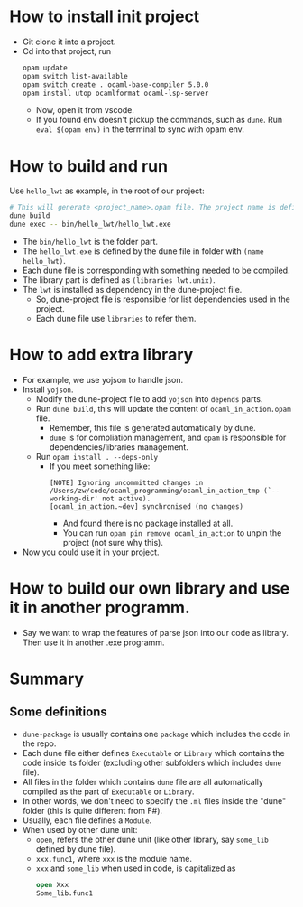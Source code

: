 # How to install init project 
- Git clone it into a project. 
- Cd into that project, run 
  ```sh 
  opam update
  opam switch list-available
  opam switch create . ocaml-base-compiler 5.0.0
  opam install utop ocamlformat ocaml-lsp-server
  ```
   - Now, open it from vscode.
   - If you found env doesn't pickup the commands, such as `dune`. Run `eval $(opam env)` in the terminal to sync with opam env. 

# How to build and run
Use `hello_lwt` as example, in the root of our project: 
```sh 
# This will generate <project_name>.opam file. The project name is defined in the dune-project file.
dune build
dune exec -- bin/hello_lwt/hello_lwt.exe
```
- The `bin/hello_lwt` is the folder part.
- The `hello_lwt.exe` is defined by the dune file in folder with `(name hello_lwt)`. 
- Each dune file is corresponding with something needed to be compiled. 
- The library part is defined as `(libraries lwt.unix)`. 
- The `lwt` is installed as dependency in the dune-project file. 
  - So, dune-project file is responsible for list dependencies used in the project. 
  - Each dune file use `libraries` to refer them.

# How to add extra library
- For example, we use yojson to handle json.
- Install `yojson`.
  - Modify the dune-project file to add `yojson` into `depends` parts.
  - Run `dune build`, this will update the content of `ocaml_in_action.opam` file. 
    - Remember, this file is generated automatically by dune. 
    - `dune` is for compliation management, and `opam` is responsible for dependencies/libraries management.
  - Run `opam install . --deps-only`
    - If you meet something like: 
      ```text 
      [NOTE] Ignoring uncommitted changes in /Users/zw/code/ocaml_programming/ocaml_in_action_tmp (`--working-dir' not active).
      [ocaml_in_action.~dev] synchronised (no changes)
      ```
      - And found there is no package installed at all. 
      - You can run `opam pin remove ocaml_in_action` to unpin the project (not sure why this).
- Now you could use it in your project. 

# How to build our own library and use it in another programm. 
- Say we want to wrap the features of parse json into our code as library. Then use it in another .exe programm. 


# Summary 
## Some definitions 
  - `dune-package` is usually contains one `package` which includes the code in the repo. 
  - Each dune file either defines `Executable` or `Library` which contains the code inside its folder (excluding other subfolders which includes `dune` file).
  - All files in the folder which contains `dune` file are all automatically compiled as the part of `Executable` or `Library`. 
  - In other words, we don't need to specify the `.ml` files inside the "dune" folder (this is quite different from F#).
  - Usually, each file defines a `Module`. 
  - When used by other dune unit: 
    - `open`, refers the other dune unit (like other library, say `some_lib` defined by dune file).
    - `xxx.func1`, where `xxx` is the module name. 
    - `xxx` and `some_lib` when used in code, is capitalized as 
      ```ocaml 
      open Xxx 
      Some_lib.func1  
      ```
